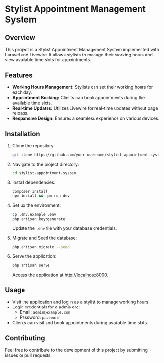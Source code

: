 # Stylist Appointment Management System

## Overview

This project is a Stylist Appointment Management System implemented with Laravel and Livewire. It allows stylists to manage their working hours and view available time slots for appointments.

## Features

- **Working Hours Management:** Stylists can set their working hours for each day.
- **Appointment Booking:** Clients can book appointments during the available time slots.
- **Real-time Updates:** Utilizes Livewire for real-time updates without page reloads.
- **Responsive Design:** Ensures a seamless experience on various devices.

## Installation

1. Clone the repository:

    ```bash
    git clone https://github.com/your-username/stylist-appointment-system.git
    ```

2. Navigate to the project directory:

    ```bash
    cd stylist-appointment-system
    ```

3. Install dependencies:

    ```bash
    composer install
    npm install && npm run dev
    ```

4. Set up the environment:

    ```bash
    cp .env.example .env
    php artisan key:generate
    ```

   Update the `.env` file with your database credentials.


5. Migrate and Seed the database:

    ```bash
    php artisan migrate --seed
    ```

6. Serve the application:

    ```bash
    php artisan serve
    ```

   Access the application at [http://localhost:8000](http://localhost:8000).

## Usage

- Visit the application and log in as a stylist to manage working hours.
- Login credentials for a admin are:
  - Email: `admin@example.com`
  - Password: `password`
- Clients can visit and book appointments during available time slots.

## Contributing

Feel free to contribute to the development of this project by submitting issues or pull requests.
